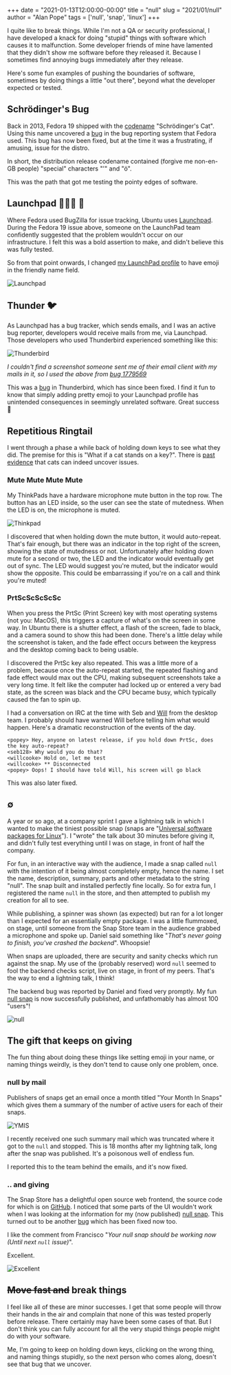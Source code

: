 +++
date = "2021-01-13T12:00:00-00:00"
title = "null"
slug = "2021/01/null"
author = "Alan Pope"
tags = ['null', 'snap', 'linux']
+++

I quite like to break things. While I'm not a QA or security professional, I have developed a knack for doing "stupid" things with software which causes it to malfunction. Some developer friends of mine have lamented that they didn't show me software before they released it. Because I sometimes find annoying bugs immediately after they release. 

Here's some fun examples of pushing the boundaries of software, sometimes by doing things a little "out there", beyond what the developer expected or tested.

## Schrödinger's Bug

Back in 2013, Fedora 19 shipped with the [codename](https://fedoraproject.org/wiki/History_of_Fedora_release_names#Fedora_19_.28Schr.C3.B6dinger.27s_Cat.29) "Schrödinger's Cat". Using this name uncovered a [bug](https://bugzilla.redhat.com/show_bug.cgi?id=922433) in the bug reporting system that Fedora used. This bug has now been fixed, but at the time it was a frustrating, if amusing, issue for the distro.

In short, the distribution release codename contained (forgive me non-en-GB people) "special" characters "'" and "ö".

This was the path that got me testing the pointy edges of software. 

## Launchpad 🍺🐧🐱 🦄

Where Fedora used BugZilla for issue tracking, Ubuntu uses [Launchpad](https://launchpad.net/). During the Fedora 19 issue above, someone on the LaunchPad team confidently suggested that the problem wouldn't occur on our infrastructure. I felt this was a bold assertion to make, and didn't believe this was fully tested.

So from that point onwards, I changed [my LaunchPad profile](https://launchpad.net/~popey) to have emoji in the friendly name field.

![Launchpad](/blog/images/2021-01-13/launchpad.png)

## Thunder 🐦

As Launchpad has a bug tracker, which sends emails, and I was an active bug reporter, developers would receive mails from me, via Launchpad. Those developers who used Thunderbird experienced something like this:

![Thunderbird](/blog/images/2021-01-13/thunderbird.png)

*I couldn't find a screenshot someone sent me of their email client with my mails in it, so I used the above from [bug 1779569](https://bugs.launchpad.net/ubuntu/+source/thunderbird/+bug/1779569)*

This was a [bug](https://bugs.launchpad.net/ubuntu/+source/thunderbird/+bug/1761844) in Thunderbird, which has since been fixed. I find it fun to know that simply adding pretty emoji to your Launchpad profile has unintended consequences in seemingly unrelated software. Great success 🌈

## Repetitious Ringtail

I went through a phase a while back of holding down keys to see what they did. The premise for this is "What if a cat stands on a key?". There is [past](https://kernelcat.com/) [evidence](https://bugs.launchpad.net/ubuntu/+source/unity-greeter/+bug/1538615) that cats can indeed uncover issues.

### Mute Mute Mute Mute

My ThinkPads have a hardware microphone mute button in the top row. The button has an LED inside, so the user can see the state of mutedness. When the LED is on, the microphone is muted.

![Thinkpad](/blog/images/2020-12-25/external-keyboard.jpg)

I discovered that when holding down the mute button, it would auto-repeat. That's fair enough, but there was an indicator in the top right of the screen, showing the state of mutedness or not. Unfortunately after holding down mute for a second or two, the LED and the indicator would eventually get out of sync. The LED would suggest you're muted, but the indicator would show the opposite. This could be embarrassing if you're on a call and think you're muted!

### PrtScScScScSc

When you press the PrtSc (Print Screen) key with most operating systems (not you: MacOS), this triggers a capture of what's on the screen in some way. In Ubuntu there is a shutter effect, a flash of the screen, fade to black, and a camera sound to show this had been done. There's a little delay while the screenshot is taken, and the fade effect occurs between the keypress and the desktop coming back to being usable. 

I discovered the PrtSc key also repeated. This was a little more of a problem, because once the auto-repeat started, the repeated flashing and fade effect would max out the CPU, making subsequent screenshots take a very long time. It felt like the computer had locked up or entered a very bad state, as the screen was black and the CPU became busy, which typically caused the fan to spin up.

I had a conversation on IRC at the time with Seb and [Will](https://www.whizzy.org) from the desktop team. I probably should have warned Will before telling him what would happen. Here's a dramatic reconstruction of the events of the day.

```
<popey> Hey, anyone on latest release, if you hold down PrtSc, does the key auto-repeat?
<seb128> Why would you do that?
<willcooke> Hold on, let me test
<willcooke> ** Disconnected
<popey> Oops! I should have told Will, his screen will go black
```

This was also later fixed. 

## ∅

A year or so ago, at a company sprint I gave a lightning talk in which I wanted to make the tiniest possible snap (snaps are "[Universal software packages for Linux](https://snapcraft.io/)"). I "wrote" the talk about 30 minutes before giving it, and didn't fully test everything until I was on stage, in front of half the company.

For fun, in an interactive way with the audience, I made a snap called `null` with the intention of it being almost completely empty, hence the name. I set the name, description, summary, parts and other metadata to the string "null". The snap built and installed perfectly fine locally. So for extra fun, I registered the name `null` in the store, and then attempted to publish my creation for all to see.

While publishing, a spinner was shown (as expected) but ran for a lot longer than I expected for an essentially empty package. I was a little flummoxed, on stage, until someone from the Snap Store team in the audience grabbed a microphone and spoke up. Daniel said something like "*That's never going to finish, you've crashed the backend*". Whoopsie!

When snaps are uploaded, there are security and sanity checks which run against the snap. My use of the (probably reserved) word `null` seemed to fool the backend checks script, live on stage, in front of my peers. That's the way to end a lightning talk, I think!

The backend bug was reported by Daniel and fixed very promptly. My fun [null snap](https://snapcraft.io/null) is now successfully published, and unfathomably has almost 100 "users"!

![null](/blog/images/2021-01-13/null.png)

## The gift that keeps on giving

The fun thing about doing these things like setting emoji in your name, or naming things weirdly, is they don't tend to cause only one problem, once. 

### null by mail

Publishers of snaps get an email once a month titled "Your Month In Snaps" which gives them a summary of the number of active users for each of their snaps. 

![YMIS](/blog/images/2021-01-13/ymis.png)

I recently received one such summary mail which was truncated where it got to the `null` and stopped. This is 18 months after my lightning talk, long after the snap was published. It's a poisonous well of endless fun. 

I reported this to the team behind the emails, and it's now fixed.

### .. and giving

The Snap Store has a delightful open source web frontend, the source code for which is on [GitHub](https://github.com/canonical-web-and-design/snapcraft.io). I noticed that some parts of the UI wouldn't work when I was looking at the information for my (now published) [null snap](https://snapcraft.io/null). This turned out to be another [bug](https://github.com/canonical-web-and-design/snapcraft.io/issues/3320) which has been fixed now too.

I like the comment from Francisco "*Your null snap should be working now (Until next `null` issue)*". 

Excellent.

![Excellent](/blog/images/2021-01-13/excellent.gif)

## ~~Move fast and~~ break things

I feel like all of these are minor successes. I get that some people will throw their hands in the air and complain that none of this was tested properly before release. There certainly may have been some cases of that. But I don't think you can fully account for all the very stupid things people might do with your software. 

Me, I'm going to keep on holding down keys, clicking on the wrong thing, and naming things stupidly, so the next person who comes along, doesn't see that bug that we uncover. 

